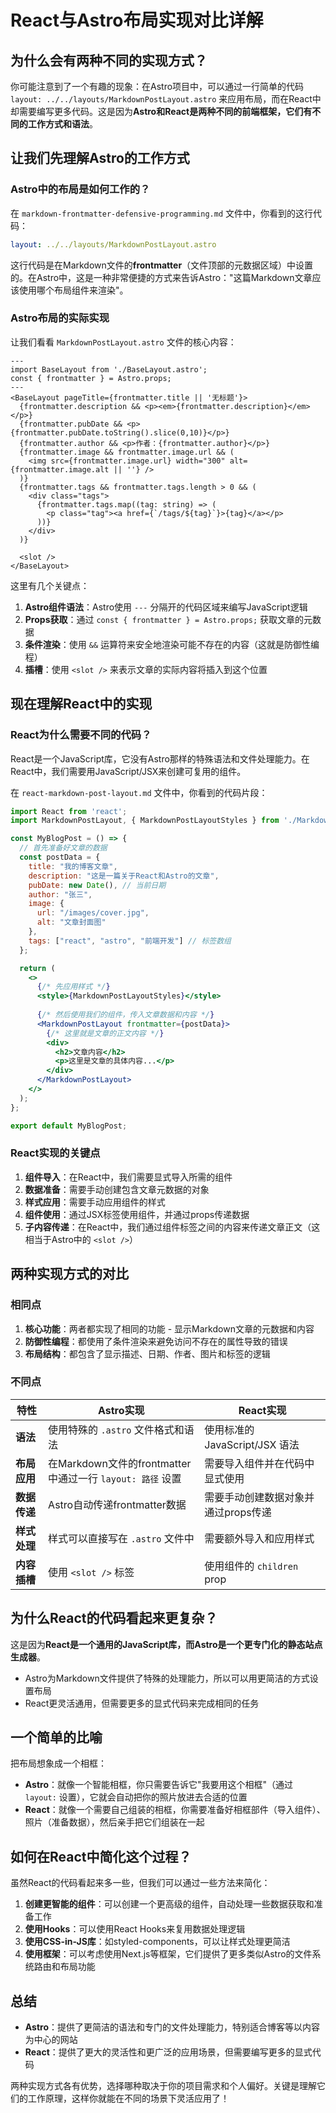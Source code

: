 # React与Astro布局实现对比详解

## 为什么会有两种不同的实现方式？

你可能注意到了一个有趣的现象：在Astro项目中，可以通过一行简单的代码 `layout: ../../layouts/MarkdownPostLayout.astro` 来应用布局，而在React中却需要编写更多代码。这是因为**Astro和React是两种不同的前端框架，它们有不同的工作方式和语法**。

## 让我们先理解Astro的工作方式

### Astro中的布局是如何工作的？

在 `markdown-frontmatter-defensive-programming.md` 文件中，你看到的这行代码：

```yaml
layout: ../../layouts/MarkdownPostLayout.astro
```

这行代码是在Markdown文件的**frontmatter**（文件顶部的元数据区域）中设置的。在Astro中，这是一种非常便捷的方式来告诉Astro："这篇Markdown文章应该使用哪个布局组件来渲染"。

### Astro布局的实际实现

让我们看看 `MarkdownPostLayout.astro` 文件的核心内容：

```astro
---
import BaseLayout from './BaseLayout.astro';
const { frontmatter } = Astro.props;
---
<BaseLayout pageTitle={frontmatter.title || '无标题'}>
  {frontmatter.description && <p><em>{frontmatter.description}</em></p>}
  {frontmatter.pubDate && <p>{frontmatter.pubDate.toString().slice(0,10)}</p>}
  {frontmatter.author && <p>作者：{frontmatter.author}</p>}
  {frontmatter.image && frontmatter.image.url && (
    <img src={frontmatter.image.url} width="300" alt={frontmatter.image.alt || ''} />
  )}
  {frontmatter.tags && frontmatter.tags.length > 0 && (
    <div class="tags">
      {frontmatter.tags.map((tag: string) => (
        <p class="tag"><a href={`/tags/${tag}`}>{tag}</a></p>
      ))}
    </div>
  )}
  
  <slot />
</BaseLayout>
```

这里有几个关键点：

1. **Astro组件语法**：Astro使用 `---` 分隔开的代码区域来编写JavaScript逻辑
2. **Props获取**：通过 `const { frontmatter } = Astro.props;` 获取文章的元数据
3. **条件渲染**：使用 `&&` 运算符来安全地渲染可能不存在的内容（这就是防御性编程）
4. **插槽**：使用 `<slot />` 来表示文章的实际内容将插入到这个位置

## 现在理解React中的实现

### React为什么需要不同的代码？

React是一个JavaScript库，它没有Astro那样的特殊语法和文件处理能力。在React中，我们需要用JavaScript/JSX来创建可复用的组件。

在 `react-markdown-post-layout.md` 文件中，你看到的代码片段：

```jsx
import React from 'react';
import MarkdownPostLayout, { MarkdownPostLayoutStyles } from './MarkdownPostLayout';

const MyBlogPost = () => {
  // 首先准备好文章的数据
  const postData = {
    title: "我的博客文章",
    description: "这是一篇关于React和Astro的文章",
    pubDate: new Date(), // 当前日期
    author: "张三",
    image: {
      url: "/images/cover.jpg",
      alt: "文章封面图"
    },
    tags: ["react", "astro", "前端开发"] // 标签数组
  };

  return (
    <>
      {/* 先应用样式 */}
      <style>{MarkdownPostLayoutStyles}</style>
      
      {/* 然后使用我们的组件，传入文章数据和内容 */}
      <MarkdownPostLayout frontmatter={postData}>
        {/* 这里就是文章的正文内容 */}
        <div>
          <h2>文章内容</h2>
          <p>这里是文章的具体内容...</p>
        </div>
      </MarkdownPostLayout>
    </>
  );
};

export default MyBlogPost;
```

### React实现的关键点

1. **组件导入**：在React中，我们需要显式导入所需的组件
2. **数据准备**：需要手动创建包含文章元数据的对象
3. **样式应用**：需要手动应用组件的样式
4. **组件使用**：通过JSX标签使用组件，并通过props传递数据
5. **子内容传递**：在React中，我们通过组件标签之间的内容来传递文章正文（这相当于Astro中的 `<slot />`）

## 两种实现方式的对比

### 相同点

1. **核心功能**：两者都实现了相同的功能 - 显示Markdown文章的元数据和内容
2. **防御性编程**：都使用了条件渲染来避免访问不存在的属性导致的错误
3. **布局结构**：都包含了显示描述、日期、作者、图片和标签的逻辑

### 不同点

| 特性 | Astro实现 | React实现 |
|------|----------|----------|
| **语法** | 使用特殊的 `.astro` 文件格式和语法 | 使用标准的 JavaScript/JSX 语法 |
| **布局应用** | 在Markdown文件的frontmatter中通过一行 `layout: 路径` 设置 | 需要导入组件并在代码中显式使用 |
| **数据传递** | Astro自动传递frontmatter数据 | 需要手动创建数据对象并通过props传递 |
| **样式处理** | 样式可以直接写在 `.astro` 文件中 | 需要额外导入和应用样式 |
| **内容插槽** | 使用 `<slot />` 标签 | 使用组件的 `children` prop |

## 为什么React的代码看起来更复杂？

这是因为**React是一个通用的JavaScript库，而Astro是一个更专门化的静态站点生成器**。

- Astro为Markdown文件提供了特殊的处理能力，所以可以用更简洁的方式设置布局
- React更灵活通用，但需要更多的显式代码来完成相同的任务

## 一个简单的比喻

把布局想象成一个相框：

- **Astro**：就像一个智能相框，你只需要告诉它"我要用这个相框"（通过 `layout:` 设置），它就会自动把你的照片放进去合适的位置
- **React**：就像一个需要自己组装的相框，你需要准备好相框部件（导入组件）、照片（准备数据），然后亲手把它们组装在一起

## 如何在React中简化这个过程？

虽然React的代码看起来多一些，但我们可以通过一些方法来简化：

1. **创建更智能的组件**：可以创建一个更高级的组件，自动处理一些数据获取和准备工作
2. **使用Hooks**：可以使用React Hooks来复用数据处理逻辑
3. **使用CSS-in-JS库**：如styled-components，可以让样式处理更简洁
4. **使用框架**：可以考虑使用Next.js等框架，它们提供了更多类似Astro的文件系统路由和布局功能

## 总结

- **Astro**：提供了更简洁的语法和专门的文件处理能力，特别适合博客等以内容为中心的网站
- **React**：提供了更大的灵活性和更广泛的应用场景，但需要编写更多的显式代码

两种实现方式各有优势，选择哪种取决于你的项目需求和个人偏好。关键是理解它们的工作原理，这样你就能在不同的场景下灵活应用了！